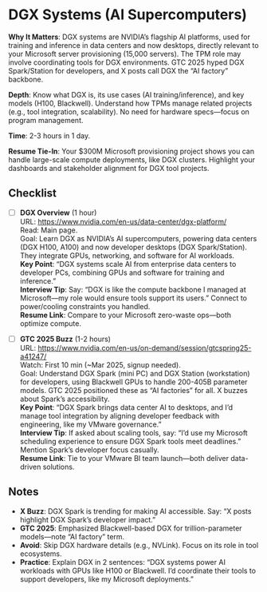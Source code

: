 # DGX Systems (AI Supercomputers)

**Why It Matters**: DGX systems are NVIDIA’s flagship AI platforms, used for training and inference in data centers and now desktops, directly relevant to your Microsoft server provisioning (15,000 servers). The TPM role may involve coordinating tools for DGX environments. GTC 2025 hyped DGX Spark/Station for developers, and X posts call DGX the “AI factory” backbone.

**Depth**: Know what DGX is, its use cases (AI training/inference), and key models (H100, Blackwell). Understand how TPMs manage related projects (e.g., tool integration, scalability). No need for hardware specs—focus on program management.

**Time**: 2-3 hours in 1 day.

**Resume Tie-In**: Your $300M Microsoft provisioning project shows you can handle large-scale compute deployments, like DGX clusters. Highlight your dashboards and stakeholder alignment for DGX tool projects.

## Checklist

- [ ] **DGX Overview** (1 hour)  
  URL: https://www.nvidia.com/en-us/data-center/dgx-platform/  
  Read: Main page.  
  Goal: Learn DGX as NVIDIA’s AI supercomputers, powering data centers (DGX H100, A100) and now developer desktops (DGX Spark/Station). They integrate GPUs, networking, and software for AI workloads.  
  **Key Point**: “DGX systems scale AI from enterprise data centers to developer PCs, combining GPUs and software for training and inference.”  
  **Interview Tip**: Say: “DGX is like the compute backbone I managed at Microsoft—my role would ensure tools support its users.” Connect to power/cooling constraints you handled.  
  **Resume Link**: Compare to your Microsoft zero-waste ops—both optimize compute.

- [ ] **GTC 2025 Buzz** (1-2 hours)  
  URL: https://www.nvidia.com/en-us/on-demand/session/gtcspring25-a41247/  
  Watch: First 10 min (~Mar 2025, signup needed).  
  Goal: Understand DGX Spark (mini PC) and DGX Station (workstation) for developers, using Blackwell GPUs to handle 200-405B parameter models. GTC 2025 positioned these as “AI factories” for all. X buzzes about Spark’s accessibility.  
  **Key Point**: “DGX Spark brings data center AI to desktops, and I’d manage tool integration by aligning developer feedback with engineering, like my VMware governance.”  
  **Interview Tip**: If asked about scaling tools, say: “I’d use my Microsoft scheduling experience to ensure DGX Spark tools meet deadlines.” Mention Spark’s developer focus casually.  
  **Resume Link**: Tie to your VMware BI team launch—both deliver data-driven solutions.

## Notes
- **X Buzz**: DGX Spark is trending for making AI accessible. Say: “X posts highlight DGX Spark’s developer impact.”  
- **GTC 2025**: Emphasized Blackwell-based DGX for trillion-parameter models—note “AI factory” term.  
- **Avoid**: Skip DGX hardware details (e.g., NVLink). Focus on its role in tool ecosystems.  
- **Practice**: Explain DGX in 2 sentences: “DGX systems power AI workloads with GPUs like H100 or Blackwell. I’d coordinate their tools to support developers, like my Microsoft deployments.”